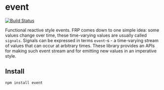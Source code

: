# event

[![Build Status](https://secure.travis-ci.org/Gozala/event.png)](http://travis-ci.org/Gozala/event)

Functional reactive style events. FRP comes down to one simple idea:
some values change over time, these time-varying values are usually called
`signals`. Signals can be expressed in terms `event`-s - a time-varying stream
of values that can occur at arbitrary times. These library provides an APIs
for making such event stream and for emitting new values in an imperative
style.

## Install

    npm install event
